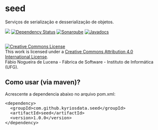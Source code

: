 # seed
Serviços de serialização e desserialização de objetos. 

[<img src="https://api.travis-ci.org/kyriosdata/seed.svg?branch=master">](https://travis-ci.org/kyriosdata/seed)
[![Dependency Status](https://www.versioneye.com/user/projects/5818f81589f0a91d55eb921c/badge.svg?style=flat-square)](https://www.versioneye.com/user/projects/5818f81589f0a91d55eb921c)
[![Sonarqube](https://sonarqube.com/api/badges/gate?key=com.github.kyriosdata.seed:seed)](https://sonarqube.com/dashboard/index?id=com.github.kyriosdata.seed%3Aseed)
[![Javadocs](http://javadoc.io/badge/com.github.kyriosdata.seed/seed.svg)](http://javadoc.io/doc/com.github.kyriosdata.seed/seed)

<br />
<a rel="license" href="http://creativecommons.org/licenses/by/4.0/">
<img alt="Creative Commons License" style="border-width:0"
 src="https://i.creativecommons.org/l/by/4.0/88x31.png" /></a>
 <br />This work is licensed under a <a rel="license" 
 href="http://creativecommons.org/licenses/by/4.0/">Creative Commons 
 Attribution 4.0 International License</a>. 
 <br />Fábio Nogueira de Lucena - Fábrica de Software - 
 Instituto de Informática (UFG).

## Como usar (via maven)?

Acrescente a dependencia abaixo no arquivo pom.xml:

<pre>
&lt;dependency&gt;
  &lt;groupId&gt;com.github.kyriosdata.seed&lt;/groupId&gt;
  &lt;artifactId&gt;seed&lt;/artifactId&gt;
  &lt;version&gt;1.0.0&lt;/version&gt;
&lt;/dependency&gt;
</pre>
